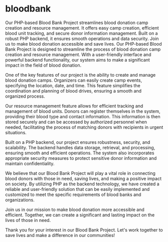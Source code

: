 # bloodbank
Our PHP-based Blood Bank Project streamlines blood donation camp creation and resource management. It offers easy camp creation, efficient blood unit tracking, and secure donor information management. Built on a robust PHP backend, it ensures smooth operations and data security. Join us to make blood donation accessible and save lives.
Our PHP-based Blood Bank Project is designed to streamline the process of blood donation camp creation and resource management. With a user-friendly interface and powerful backend functionality, our system aims to make a significant impact in the field of blood donation.

One of the key features of our project is the ability to create and manage blood donation camps. Organizers can easily create camp events, specifying the location, date, and time. This feature simplifies the coordination and planning of blood drives, ensuring a smooth and organized process.

Our resource management feature allows for efficient tracking and management of blood units. Donors can register themselves in the system, providing their blood type and contact information. This information is then stored securely and can be accessed by authorized personnel when needed, facilitating the process of matching donors with recipients in urgent situations.

Built on a PHP backend, our project ensures robustness, security, and scalability. The backend handles data storage, retrieval, and processing, ensuring smooth and efficient operations. The system also incorporates appropriate security measures to protect sensitive donor information and maintain confidentiality.

We believe that our Blood Bank Project will play a vital role in connecting blood donors with those in need, saving lives, and making a positive impact on society. By utilizing PHP as the backend technology, we have created a reliable and user-friendly solution that can be easily implemented and customized to meet the specific requirements of blood banks and organizations.

Join us in our mission to make blood donation more accessible and efficient. Together, we can create a significant and lasting impact on the lives of those in need.

Thank you for your interest in our Blood Bank Project. Let's work together to save lives and make a difference in our communities!
